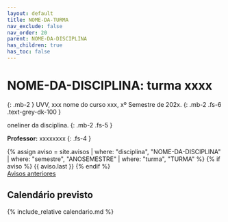 ```yaml
---
layout: default
title: NOME-DA-TURMA
nav_exclude: false
nav_order: 20
parent: NOME-DA-DISCIPLINA
has_children: true
has_toc: false
---
```


# **NOME-DA-DISCIPLINA: turma xxxx**
{: .mb-2 }
UVV, xxx nome do curso xxx, xº Semestre de 202x.
{: .mb-2 .fs-6 .text-grey-dk-100 }

oneliner da disciplina.
{: .mb-2 .fs-5 }

**Professor:** xxxxxxxx
{: .fs-4 }

<div class="d-flex">
  <div class="flex-justify-start" style="flex-grow: 1">
  {% assign aviso = site.avisos
     | where: "disciplina", "NOME-DA-DISCIPLINA"
     | where: "semestre", "ANOSEMESTRE"
     | where: "turma", "TURMA" %}
  {% if aviso %}
    {{ aviso.last }}
  {% endif %}
  </div>
</div>
<div style="flex-grow: 0">
  <a href="{{ page.dir }}avisos" class="btn btn-outline">Avisos anteriores</a>
</div>

## Calendário previsto

{% include_relative calendario.md %}
